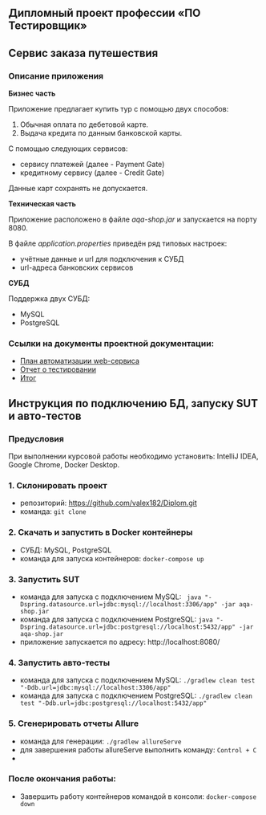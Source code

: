 ## Дипломный проект профессии «ПО Тестировщик»

## Сервис заказа путешествия

### Описание приложения

**Бизнес часть**

Приложение предлагает купить тур с помощью двух способов:

1. Обычная оплата по дебетовой карте.
2. Выдача кредита по данным банковской карты.

С помощью следующих сервисов:

+ сервису платежей (далее - Payment Gate)
+ кредитному сервису (далее - Credit Gate)

Данные карт сохранять не допускается.

**Техническая часть**

Приложение расположено в файле *aqa-shop.jar* и запускается на порту 8080.

В файле *application.properties* приведён ряд типовых настроек:

+ учётные данные и url для подключения к СУБД
+ url-адреса банковских сервисов

**СУБД**

Поддержка двух СУБД:

+ MySQL
+ PostgreSQL

### Ссылки на документы проектной документации:

- [План автоматизации web-сервиса](https://github.com/valex182/Diplom/blob/master/document/Plan.md)
- [Отчет о тестировании](https://github.com/valex182/Diplom/blob/master/document/Report.md)
- [Итог](https://github.com/valex182/Diplom/blob/master/document/Summary.md)


## Инструкция по подключению БД, запуску SUT и авто-тестов

### Предусловия

При выполнении курсовой работы необходимо установить: IntelliJ IDEA, Google Chrome, Docker Desktop.

### 1. Склонировать проект
- репозиторий: https://github.com/valex182/Diplom.git
- команда: `git clone`

### 2. Скачать и запустить в Docker контейнеры
- СУБД: MySQL, PostgreSQL
- команда для запуска контейнеров: `docker-compose up`

### 3. Запустить SUT
- команда для запуска с подключением MySQL: ` java "-Dspring.datasource.url=jdbc:mysql://localhost:3306/app" -jar aqa-shop.jar`
- команда для запуска с подключением PostgreSQL: `java "-Dspring.datasource.url=jdbc:postgresql://localhost:5432/app" -jar aqa-shop.jar`
- приложение запускается по адресу: http://localhost:8080/

### 4. Запустить авто-тесты
- команда для запуска с подключением MySQL: `./gradlew clean test "-Ddb.url=jdbc:mysql://localhost:3306/app"`
- команда для запуска с подключением PostgreSQL: `./gradlew clean test "-Ddb.url=jdbc:postgresql://localhost:5432/app"`

### 5. Сгенерировать отчеты Allure
- команда для генерации: `./gradlew allureServe`
- для завершения работы allureServe выполнить команду: `Control + С`
- 
### После окончания работы:
+ Завершить работу контейнеров командой в консоли: `docker-compose down`
